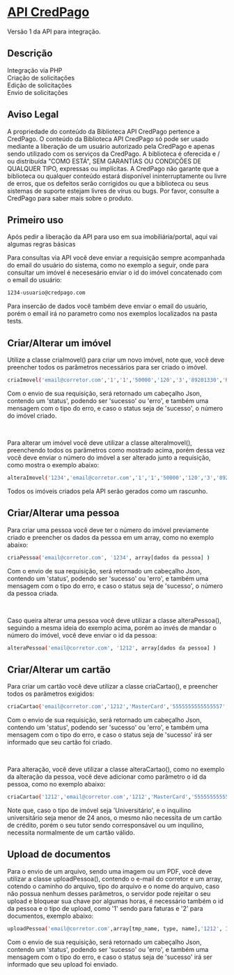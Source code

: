 # [API CredPago](http://github.com/CredPago/api)

Versão 1 da API para integração.<br>

## Descrição

Integração via PHP<br>
Criação de solicitações<br>
Edição de solicitações<br>
Envio de solicitações

## Aviso Legal

A propriedade do conteúdo da Biblioteca API CredPago pertence a CredPago. O conteúdo da Biblioteca API CredPago só pode ser usado mediante a liberação de um usuário autorizado pela CredPago e apenas sendo utilizado com os serviços da CredPago. A biblioteca é oferecida e / ou distribuída "COMO ESTÁ", SEM GARANTIAS OU CONDIÇÕES DE QUALQUER TIPO, expressas ou implícitas. A CredPago não garante que a biblioteca ou qualquer conteúdo estará disponível ininterruptamente ou livre de erros, que os defeitos serão corrigidos ou que a biblioteca ou seus sistemas de suporte estejam livres de vírus ou bugs. Por favor, consulte a CredPago para saber mais sobre o produto.

## Primeiro uso

Após pedir a liberação da API para uso em sua imobiliária/portal, aqui vai algumas regras básicas <br>

Para consultas via API você deve enviar a requisição sempre acompanhada do email do usuário do sistema, como no exemplo a seguir, onde para consultar um imóvel é necesesário enviar o id do imóvel concatenado com o email do usuário: <br>

```bash
1234-usuario@credpago.com
```

Para insercão de dados você também deve enviar o email do usuário, porém o email irá no parametro como nos exemplos localizados na pasta tests.


## Criar/Alterar um imóvel

Utilize a classe criaImovel() para criar um novo imóvel, note que, você deve preencher todos os parâmetros necessários para ser criado o imóvel.
```bash
criaImovel('email@corretor.com','1','1','50000','120','3','89201330','Rua Mario Lobo','61','Centro','Joinville','SC')
```

Com o envio de sua requisição, será retornado um cabeçalho Json, contendo um 'status', podendo ser 'sucesso' ou 'erro', e também uma mensagem com o tipo do erro, e caso o status seja de 'sucesso', o número do imóvel criado.

<br>

Para alterar um imóvel você deve utilizar a classe alteraImovel(), preenchendo todos os parâmetros como mostrado acima, porém dessa vez você deve enviar o número do imóvel a ser alterado junto a requisição, como mostra o exemplo abaixo:

```bash
alteraImovel('1234','email@corretor.com','1','1','50000','120','3','89201330','Rua Mario Lobo','61','Centro','Joinville','SC')
```

Todos os imóveis criados pela API serão gerados como um rascunho.

## Criar/Alterar uma pessoa

Para criar uma pessoa você deve ter o número do imóvel previamente criado e preencher os dados da pessoa em um array, como no exemplo abaixo:

```bash
criaPessoa('email@corretor.com', '1234', array[dados da pessoa] )
```
Com o envio de sua requisição, será retornado um cabeçalho Json, contendo um 'status', podendo ser 'sucesso' ou 'erro', e também uma mensagem com o tipo do erro, e caso o status seja de 'sucesso', o número da pessoa criada.

<br>

Caso queira alterar uma pessoa você deve utilizar a classe alteraPessoa(), seguindo a mesma ideia do exemplo acima, porém ao invés de mandar o número do imóvel, você deve enviar o id da pessoa:

```bash
alteraPessoa('email@corretor.com', '1212', array[dados da pessoa] )
```

## Criar/Alterar um cartão

Para criar um cartão você deve utilizar a classe criaCartao(), e preencher todos os parâmetros exigidos:

```bash
criaCartao('email@corretor.com','1212','MasterCard','5555555555555557','09/2022','100000','80000','15000')
```
Com o envio de sua requisição, será retornado um cabeçalho Json, contendo um 'status', podendo ser 'sucesso' ou 'erro', e também uma mensagem com o tipo do erro, e caso o status seja de 'sucesso' irá ser informado que seu cartão foi criado.

<br>

Para alteração, você deve utilizar a classe alteraCartao(), como no exemplo da alteração da pessoa, você deve adicionar como parâmetro o id da pessoa, como no exemplo abaixo:

```bash
criaCartao('1212','email@corretor.com','1212','MasterCard','5555555555555557','09/2022','100000','80000','15000')
```
Note que, caso o tipo de imóvel seja 'Universitário', e o inquilino universitário seja menor de 24 anos, o mesmo não necessita de um cartão de crédito, porém o seu tutor sendo corresponsável ou um inquilino, necessita normalmente de um cartão válido.


## Upload de documentos

Para o envio de um arquivo, sendo uma imagem ou um PDF, você deve utilizar a classe uploadPessoa(), contendo o e-mail do corretor e um array, cotendo o caminho do arquivo, tipo do arquivo e o nome do arquivo, caso não possua nenhum desses parâmetros, o servidor pode rejeitar o seu upload e bloquear sua chave por algumas horas, é necessário também o id da pessoa e o tipo de upload, como '1' sendo para faturas e '2' para documentos, exemplo abaixo:

```bash
uploadPessoa('email@corretor.com',array[tmp_name, type, name],'1212', 1)
```
Com o envio de sua requisição, será retornado um cabeçalho Json, contendo um 'status', podendo ser 'sucesso' ou 'erro', e também uma mensagem com o tipo do erro, e caso o status seja de 'sucesso' irá ser informado que seu upload foi enviado.

